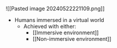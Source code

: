 ![[Pasted image 20240522221109.png]]
- Humans immersed in a virtual world
	- Achieved with either:
		- [[Immersive environment]]
		- [[Non-immersive environment]]